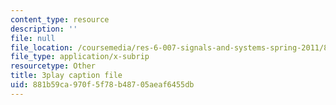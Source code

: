 ```yaml
---
content_type: resource
description: ''
file: null
file_location: /coursemedia/res-6-007-signals-and-systems-spring-2011/881b59ca970f5f78b48705aeaf6455db_8g4UudyOetE.vtt
file_type: application/x-subrip
resourcetype: Other
title: 3play caption file
uid: 881b59ca-970f-5f78-b487-05aeaf6455db
---
```


